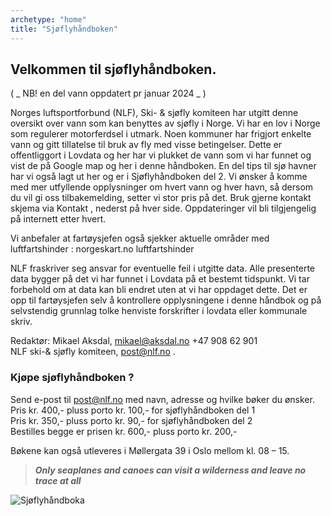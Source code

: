 ```yaml
---
archetype: "home"
title: "Sjøfly­håndboken"
---
```


## Velkommen til sjøflyhåndboken. 
( _ NB! en del vann oppdatert pr januar 2024 _ )

Norges luftsportforbund (NLF), Ski- & sjøfly komiteen har utgitt denne oversikt over vann som kan benyttes av sjøfly i Norge. Vi har en lov i Norge som regulerer motorferdsel i utmark. Noen kommuner har frigjort enkelte vann og gitt tillatelse til bruk av fly med visse betingelser. Dette er offentliggort i Lovdata og her har vi plukket de vann som vi har funnet og vist de på Google map og her i denne håndboken. En del tips til sjø havner har vi også lagt ut her og er i Sjøflyhåndboken del 2.
Vi ønsker å komme med mer utfyllende opplysninger om hvert vann og hver havn, så dersom du vil gi oss tilbakemelding, setter vi stor pris på det. Bruk gjerne kontakt skjema via Kontakt , nederst på hver side. Oppdateringer vil bli tilgjengelig på internett etter hvert.

Vi anbefaler at fartøysjefen også sjekker aktuelle områder med luftfartshinder : norgeskart.no luftfartshinder

NLF fraskriver seg ansvar for eventuelle feil i utgitte data. Alle presenterte data bygger på det vi har funnet i Lovdata på et bestemt tidspunkt. Vi tar forbehold om at data kan bli endret uten at vi har oppdaget dette. Det er opp til fartøysjefen selv å kontrollere opplysningene i denne håndbok og på selvstendig grunnlag tolke henviste forskrifter i lovdata eller kommunale skriv.

Redaktør: Mikael Aksdal, mikael@aksdal.no +47 908 62 901\
NLF ski-& sjøfly komiteen, post@nlf.no .

### Kjøpe sjøflyhåndboken ?

Send e-post til post@nlf.no med navn, adresse og hvilke bøker du ønsker.\
Pris kr. 400,- pluss porto kr. 100,- for sjøflyhåndboken del 1\
Pris kr. 350,- pluss porto kr. 90,- for sjøflyhåndboken del 2\
Bestilles begge er prisen kr. 600,- pluss porto kr. 200,-

Bøkene kan også utleveres i Møllergata 39 i Oslo mellom kl. 08 – 15.

> **_Only seaplanes and canoes can visit a wilderness
> and leave no trace at all_**

![Sjøflyhåndboka](/images/sjoflyhandboka.jpg)
